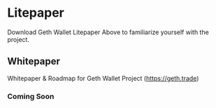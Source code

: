 # Litepaper
Download Geth Wallet Litepaper Above to familiarize yourself with the project.

## Whitepaper
Whitepaper &amp; Roadmap for Geth Wallet Project (https://geth.trade)

### Coming Soon

